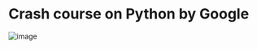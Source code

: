 # Crash course on Python by Google

![image](https://user-images.githubusercontent.com/64667212/129192978-d8255388-2064-40e7-a1b3-6b19b6e6ec57.png)
